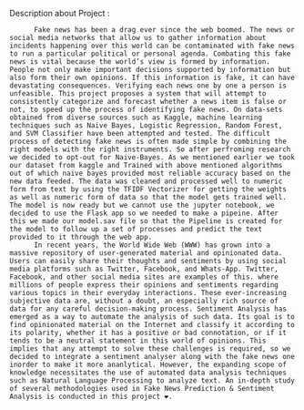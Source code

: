 Description about Project :


          Fake news has been a drag ever since the web boomed. The news or social media networks that allow us to gather information about incidents happening over this world can be contaminated with fake news to run a particular political or personal agenda. Combating this fake news is vital because the world’s view is formed by information. People not only make important decisions supported by information but also form their own opinions. If this information is fake, it can have devastating consequences. Verifying each news one by one a person is unfeasible. This project proposes a system that will attempt to consistently categorize and forecast whether a news item is false or not, to speed up the process of identifying fake news. On data-sets obtained from diverse sources such as Kaggle, machine learning techniques such as Naive Bayes, Logistic Regression, Random Forest, and SVM Classifier have been attempted and tested. The difficult process of detecting fake news is often made simple by combining the right models with the right instruments. So after perfroming research we decided to opt-out for Naive-Bayes. As we mentioned earlier we took our dataset from kaggle and Trained with above mentioned algorithms out of which naive bayes provided most reliable accuracy based on the new data feeded. The data was cleaned and processed well to numeric form from text by using the TFIDF Vectorizer for getting the weights as well as numeric form of data so that the model gets trained well. The model is now ready but we cannot use the jupyter notebook, we decided to use the Flask app so we needed to make a pipeine. After this we made our model.sav file so that the Pipeline is created for the model to follow up a set of processes and predict the text provided to it through the web app.
          In recent years, the World Wide Web (WWW) has grown into a massive repository of user-generated material and opinionated data. Users can easily share their thoughts and sentiments by using social media platforms such as Twitter, Facebook, and Whats-App. Twitter, Facebook, and other social media sites are examples of this. where millions of people express their opinions and sentiments regarding various topics in their everyday interactions. These ever-increasing subjective data are, without a doubt, an especially rich source of data for any careful decision-making process. Sentiment Analysis has emerged as a way to automate the analysis of such data. Its goal is to find opinionated material on the Internet and classify it according to its polarity, whether it has a positive or bad connotation, or if it tends to be a neutral statement in this world of opinions. This implies that any attempt to solve these challenges is required, so we decided to integrate a sentiment analyser along with the fake news one inorder to make it more ananlytical. However, the expanding scope of knowledge necessitates the use of automated data analysis techniques such as Natural Language Processing to analyze text. An in-depth study of several methodologies used in Fake News Prediction & Sentiment Analysis is conducted in this project ❤️.
